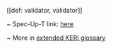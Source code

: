 [[def: validator, validator]]

~ Spec-Up-T link: <a href='https://weboftrust.github.io/WOT-terms/docs/glossary/validator'>here</a>

~ More in <a href="https://weboftrust.github.io/WOT-terms/docs/glossary/validator">extended KERI glossary</a>
